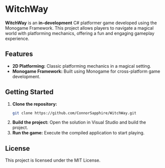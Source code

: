 # WitchWay

**WitchWay** is an **in-development** C# platformer game developed using the Monogame Framework. This project allows players to navigate a magical world with platforming mechanics, offering a fun and engaging gameplay experience.

## Features

- **2D Platforming:** Classic platforming mechanics in a magical setting.
- **Monogame Framework:** Built using Monogame for cross-platform game development.

## Getting Started

1. **Clone the repository:**
   ```bash
   git clone https://github.com/ConnorSapphire/WitchWay.git
   ```
2. **Build the project:**
   Open the solution in Visual Studio and build the project.
3. **Run the game:** 
   Execute the compiled application to start playing.

## License

This project is licensed under the MIT License.
